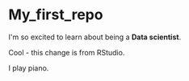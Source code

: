 # My_first_repo

I'm so excited to learn about being a **Data scientist**.

Cool - this change is from RStudio.

I play piano.